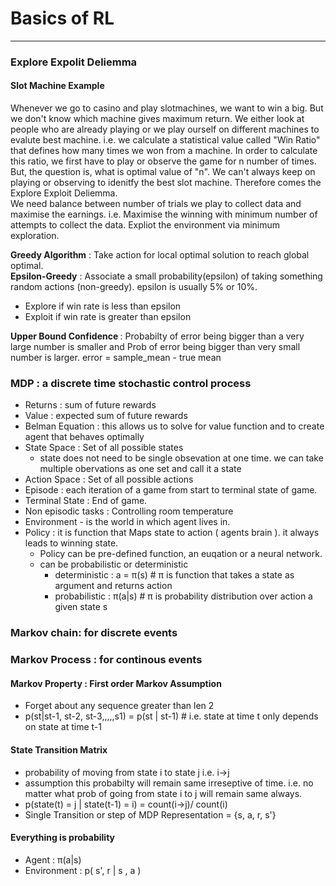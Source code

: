 # Basics of RL
-----------------------------------------
### Explore Expolit Deliemma
#### Slot Machine Example 

Whenever we go to casino and play slotmachines, we want to win a big. But we don't know which machine gives maximum return. We either look at people who are already playing or we play ourself on different machines to evalute best machine.
i.e. we calculate a statistical value called "Win Ratio" that defines how many times we won from a machine. In order to calculate this ratio, we first have to play or observe the game for n number of times. But, the question is, what is optimal value of "n". We can't always keep on playing or observing to idenitfy the best slot machine. Therefore comes the Explore Exploit Deliemma. <br>
We need balance between number of trials we play to collect data and maximise the earnings. i.e. Maximise the winning with minimum number of attempts to collect the data. Expliot the environment via minimum exploration.

<b>Greedy Algorithm</b> : Take action for local optimal solution to reach global optimal. <br>
<b>Epsilon-Greedy</b> : Associate a small probability(epsilon) of taking something random actions (non-greedy). epsilon is usually 5% or 10%.
  - Explore if win rate is less than epsilon
  - Exploit if win rate is greater than epsilon

<b> Upper Bound Confidence </b>: Probabilty of error being bigger than a very large number is smaller and Prob of error being bigger than very small number is larger. error = sample_mean - true mean  


### MDP : a discrete time stochastic control process
- Returns : sum of future rewards
- Value : expected sum of future rewards
- Belman Equation : this allows us to solve for value function and to create agent that behaves optimally
- State Space : Set of all possible states
  - state does not need to be single obsevation at one time. we can take multiple obervations as one set and call it a state
- Action Space : Set of all possible actions
- Episode : each iteration of a game from start to terminal state of game.
- Terminal State : End of game.
- Non episodic tasks : Controlling room temperature 
- Environment - is the world in which agent lives in.
- Policy : it is function that Maps state to action ( agents brain ). it always leads to winning state.
  - Policy can be pre-defined function, an euqation or a neural network.
  - can be probabilistic or deterministic
    - deterministic : a = π(s) # π is function that takes a state as argument and returns action
    - probabilistic : π(a|s)  # π is probability distribution over action a given state s

### Markov chain: for discrete events
### Markov Process : for continous events

#### Markov Property : First order Markov Assumption
- Forget about any sequence greater than len 2
- p(st|st-1, st-2, st-3,,,,,s1) = p(st | st-1) # i.e. state at time t only depends on state at time t-1

#### State Transition Matrix
- probability of moving from state i to state j i.e. i->j 
- assumption this probabilty will remain same irreseptive of time. i.e. no matter what prob of going from state i to j will remain same always.
- p(state(t) = j | state(t-1) = i) = count(i->j)/ count(i)
- Single Transition or step of MDP Representation = {s, a, r, s'}

#### Everything is probability
- Agent :  π(a|s)
- Environment : p( s', r | s , a )

  
   

  
